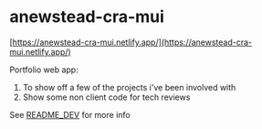 # anewstead-cra-mui

[https://anewstead-cra-mui.netlify.app/](https://anewstead-cra-mui.netlify.app/)

Portfolio web app:

1. To show off a few of the projects i've been involved with
2. Show some non client code for tech reviews

See [README_DEV](./README-DEV.md) for more info
